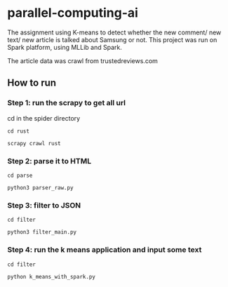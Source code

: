 # parallel-computing-ai
The assignment using K-means to detect whether the new comment/ new text/ new article is talked about Samsung or not. This project was run on Spark platform, using MLLib and Spark.

The article data was crawl from trustedreviews.com

## How to run
### Step 1: run the scrapy to get all url
cd in the spider directory

```
cd rust
```

```
scrapy crawl rust
```

### Step 2: parse it to HTML

```
cd parse
```

```
python3 parser_raw.py
```

### Step 3: filter to JSON

```
cd filter
```

```
python3 filter_main.py
```

### Step 4: run the k means application and input some text
```
cd filter
```

```
python k_means_with_spark.py
```
